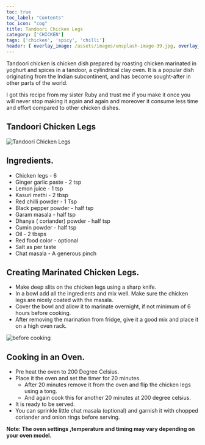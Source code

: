 ```yaml
---
toc: true
toc_label: "Contents"
toc_icon: "cog"
title: Tandoori Chicken Legs
category: ['CHICKEN']
tags: ['chicken', 'spicy', 'chilli']
header: { overlay_image: /assets/images/unsplash-image-39.jpg, overlay_filter: 0.5, og_image: 'https://3.bp.blogspot.com/-cV1KJvlFOOM/WXiq1CZTXsI/AAAAAAAAe48/kZ03unP8Ewk2TVMX4pWL7dz1ZmG7ag2pACLcBGAs/s1600/20170606_191427.jpg', caption: 'Photo credit: [**Unsplash**](https://unsplash.com)' }
---
```


Tandoori chicken is chicken dish prepared by roasting chicken marinated in yoghurt and spices in a tandoor, a cylindrical clay oven. It is a popular dish originating from the Indian subcontinent, and has become sought-after in other parts of the world.

I got this recipe from my sister Ruby and trust me if you make it once you will never stop making it again and again and moreover it consume less time and effort compared to other chicken dishes.

## Tandoori Chicken Legs

![Tandoori Chicken Legs](https://3.bp.blogspot.com/-cV1KJvlFOOM/WXiq1CZTXsI/AAAAAAAAe48/kZ03unP8Ewk2TVMX4pWL7dz1ZmG7ag2pACLcBGAs/s1600/20170606_191427.jpg)

## Ingredients.

- Chicken legs  - 6
- Ginger garlic paste - 2 tsp
- Lemon juice - 1 tsp
- Kasuri methi - 2 tbsp
- Red chilli powder - 1 Tsp
- Black pepper powder - half tsp
- Garam masala - half tsp
- Dhanya ( coriander) powder -  half tsp
- Cumin powder - half tsp
- Oil - 2 tbsps
- Red food color - optional
- Salt as per taste
- Chat masala - A generous pinch


## Creating Marinated Chicken Legs.

- Make deep slits on the chicken legs using a sharp knife.
- In a bowl add all the ingredients and mix well. Make sure the chicken legs are nicely coated with the masala.
- Cover the bowl and allow it to marinate overnight, if not minimum of 6 hours before cooking.
- After removing the marination from fridge, give it  a good mix and place it on a high oven rack.

![before cooking](https://1.bp.blogspot.com/-LQygrxxLMTc/WXirCaNTLQI/AAAAAAAAe5A/vbMzz0DD4V06uYmUw0UKTcjogEN6bqR_gCLcBGAs/s1600/20170606_175604.jpg)

## Cooking in an Oven.

- Pre heat the oven to 200 Degree Celsius.
- Place it the oven and set the timer for 20 minutes. 
  - After 20 minutes remove it from the oven and flip the chicken legs using a tong.
  - And again cook this for another 20 minutes at 200 degree celsius.
- It is ready to be served. 
- You can sprinkle little chat masala (optional) and garnish it with chopped coriander and onion rings before serving.

**Note: The oven settings ,temperature and timing may vary depending on your oven model.**
